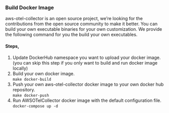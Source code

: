 ### Build Docker Image

aws-otel-collector is an open source project, we’re looking for the contributions from the open source community to make it better. You can build your own executable binaries for your own customization. We provide the following command for you the build your own executables.

#### Steps,
1. Update DockerHub namespace you want to upload your docker image. (you can skip this step if you only want to build and run docker image locally)
2. Build your own docker image.  
```make docker-build ```
3. Push your own aws-otel-collector docker image to your own docker hub repository.  
```make docker-push```
4. Run AWSOTelCollector docker image with the default configuration file.  
```docker-compose up -d```
